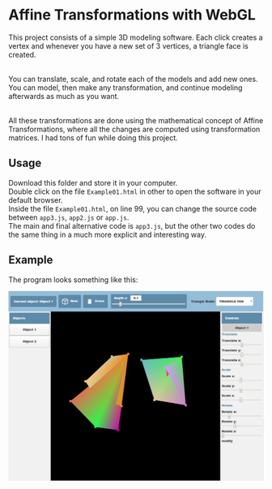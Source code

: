 # Affine Transformations with WebGL

This project consists of a simple 3D modeling software. Each click creates a vertex and whenever you have a new set of 3 vertices, a triangle face is created.

<br />You can translate, scale, and rotate each of the models and add new ones. You can model, then make any transformation, and continue modeling afterwards as much as you want.

<br />All these transformations are done using the mathematical concept of Affine Transformations, where all the changes are computed using transformation matrices. I had tons of fun while doing this project.

## Usage

Download this folder and store it in your computer.<br />
Double click on the file `Example01.html` in other to open the software in your default browser.<br />
Inside the file `Example01.html`, on line 99, you can change the source code between `app3.js`, `app2.js` or `app.js`.<br />
The main and final alternative code is `app3.js`, but the other two codes do the same thing in a much more explicit and interesting way.

## Example
The program looks something like this:<br />

![alt text](https://github.com/the-other-mariana/affine-transformations-webgl/blob/master/screenshots/screen01.png?raw=true)